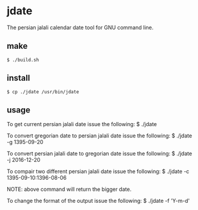 # jdate
The persian jalali calendar date tool for GNU command line.
 
## make

```
$ ./build.sh
```

## install

```
$ cp ./jdate /usr/bin/jdate
```

## usage

To get current persian jalali date issue the following:
$ ./jdate 

To convert gregorian date to persian jalali date issue the following:
$ ./jdate -g 1395-09-20

To convert persian jalali date to gregorian date issue the following:
$ ./jdate -j 2016-12-20

To compair two different persian jalali date issue the following:
$ ./jdate -c 1395-09-10:1396-08-06

NOTE: above command will return the bigger date.

To change the format of the output issue the following:
$ ./jdate -f 'Y-m-d' 

